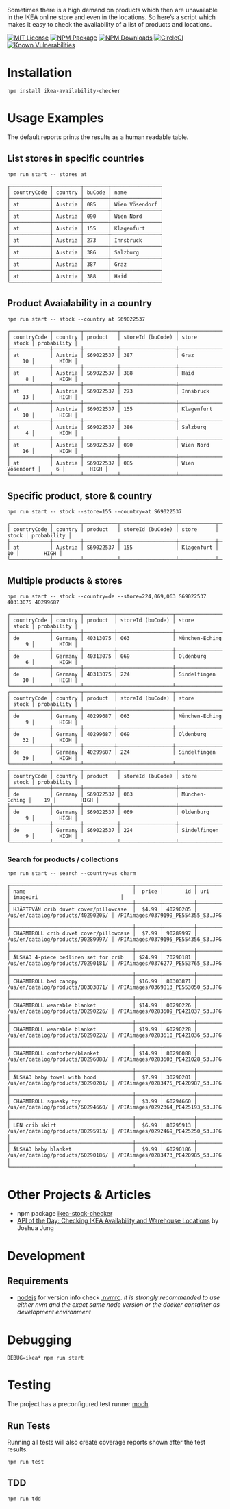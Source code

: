 Sometimes there is a high demand on products which then are unavailable in the IKEA online store and even in the locations. So here’s a script which makes it easy to check the availability of a list of products and locations.

[![MIT License](https://badges.frapsoft.com/os/mit/mit.svg?v=102)](https://github.com/ellerbrock/open-source-badge/)
[![NPM Package](https://badge.fury.io/js/ikea-availability-checker.svg)](https://www.npmjs.com/package/ikea-availability-checker)
[![NPM Downloads](https://img.shields.io/npm/dt/ikea-availability-checker.svg)](https://www.npmjs.com/package/ikea-availability-checker)
[![CircleCI](https://circleci.com/gh/Ephigenia/ikea-availability-checker.svg?style=svg&circle-token=1907356b3e852337a9e5f96d9b99ef1942c4ffa2)](https://circleci.com/gh/Ephigenia/ikea-availability-checker)
[![Known Vulnerabilities](https://snyk.io/test/github/ephigenia/ikea-availability-checker/badge.svg)](https://snyk.io/test/github/ephigenia/ikea-availability-checker)


Installation
================================================================================

    npm install ikea-availability-checker


Usage Examples
================================================================================
The default reports prints the results as a human readable table.

## List stores in specific countries

    npm run start -- stores at

    ┌─────────────┬─────────┬────────┬────────────────┐
    │ countryCode │ country │ buCode │ name           │
    ├─────────────┼─────────┼────────┼────────────────┤
    │ at          │ Austria │ 085    │ Wien Vösendorf │
    ├─────────────┼─────────┼────────┼────────────────┤
    │ at          │ Austria │ 090    │ Wien Nord      │
    ├─────────────┼─────────┼────────┼────────────────┤
    │ at          │ Austria │ 155    │ Klagenfurt     │
    ├─────────────┼─────────┼────────┼────────────────┤
    │ at          │ Austria │ 273    │ Innsbruck      │
    ├─────────────┼─────────┼────────┼────────────────┤
    │ at          │ Austria │ 386    │ Salzburg       │
    ├─────────────┼─────────┼────────┼────────────────┤
    │ at          │ Austria │ 387    │ Graz           │
    ├─────────────┼─────────┼────────┼────────────────┤
    │ at          │ Austria │ 388    │ Haid           │
    └─────────────┴─────────┴────────┴────────────────┘


## Product Avaialability in a country

    npm run start -- stock --country at S69022537

    ┌─────────────┬─────────┬───────────┬──────────────────┬────────────────┬───────┬─────────────┐
    │ countryCode │ country │ product   │ storeId (buCode) │ store          │ stock │ probability │
    ├─────────────┼─────────┼───────────┼──────────────────┼────────────────┼───────┼─────────────┤
    │ at          │ Austria │ S69022537 │ 387              │ Graz           │    10 │        HIGH │
    ├─────────────┼─────────┼───────────┼──────────────────┼────────────────┼───────┼─────────────┤
    │ at          │ Austria │ S69022537 │ 388              │ Haid           │     8 │        HIGH │
    ├─────────────┼─────────┼───────────┼──────────────────┼────────────────┼───────┼─────────────┤
    │ at          │ Austria │ S69022537 │ 273              │ Innsbruck      │    13 │        HIGH │
    ├─────────────┼─────────┼───────────┼──────────────────┼────────────────┼───────┼─────────────┤
    │ at          │ Austria │ S69022537 │ 155              │ Klagenfurt     │    10 │        HIGH │
    ├─────────────┼─────────┼───────────┼──────────────────┼────────────────┼───────┼─────────────┤
    │ at          │ Austria │ S69022537 │ 386              │ Salzburg       │     4 │        HIGH │
    ├─────────────┼─────────┼───────────┼──────────────────┼────────────────┼───────┼─────────────┤
    │ at          │ Austria │ S69022537 │ 090              │ Wien Nord      │    16 │        HIGH │
    ├─────────────┼─────────┼───────────┼──────────────────┼────────────────┼───────┼─────────────┤
    │ at          │ Austria │ S69022537 │ 085              │ Wien Vösendorf │     6 │        HIGH │
    └─────────────┴─────────┴───────────┴──────────────────┴────────────────┴───────┴─────────────┘


## Specific product, store & country

    npm run start -- stock --store=155 --country=at S69022537

    ┌─────────────┬─────────┬───────────┬──────────────────┬────────────┬───────┬─────────────┐
    │ countryCode │ country │ product   │ storeId (buCode) │ store      │ stock │ probability │
    ├─────────────┼─────────┼───────────┼──────────────────┼────────────┼───────┼─────────────┤
    │ at          │ Austria │ S69022537 │ 155              │ Klagenfurt │    10 │        HIGH │
    └─────────────┴─────────┴───────────┴──────────────────┴────────────┴───────┴─────────────┘


## Multiple products & stores

    npm run start -- stock --country=de --store=224,069,063 S69022537 40313075 40299687

    ┌─────────────┬─────────┬──────────┬──────────────────┬────────────────┬───────┬─────────────┐
    │ countryCode │ country │ product  │ storeId (buCode) │ store          │ stock │ probability │
    ├─────────────┼─────────┼──────────┼──────────────────┼────────────────┼───────┼─────────────┤
    │ de          │ Germany │ 40313075 │ 063              │ München-Eching │     9 │        HIGH │
    ├─────────────┼─────────┼──────────┼──────────────────┼────────────────┼───────┼─────────────┤
    │ de          │ Germany │ 40313075 │ 069              │ Oldenburg      │     6 │        HIGH │
    ├─────────────┼─────────┼──────────┼──────────────────┼────────────────┼───────┼─────────────┤
    │ de          │ Germany │ 40313075 │ 224              │ Sindelfingen   │    10 │        HIGH │
    └─────────────┴─────────┴──────────┴──────────────────┴────────────────┴───────┴─────────────┘
    ┌─────────────┬─────────┬──────────┬──────────────────┬────────────────┬───────┬─────────────┐
    │ countryCode │ country │ product  │ storeId (buCode) │ store          │ stock │ probability │
    ├─────────────┼─────────┼──────────┼──────────────────┼────────────────┼───────┼─────────────┤
    │ de          │ Germany │ 40299687 │ 063              │ München-Eching │     9 │        HIGH │
    ├─────────────┼─────────┼──────────┼──────────────────┼────────────────┼───────┼─────────────┤
    │ de          │ Germany │ 40299687 │ 069              │ Oldenburg      │    32 │        HIGH │
    ├─────────────┼─────────┼──────────┼──────────────────┼────────────────┼───────┼─────────────┤
    │ de          │ Germany │ 40299687 │ 224              │ Sindelfingen   │    39 │        HIGH │
    └─────────────┴─────────┴──────────┴──────────────────┴────────────────┴───────┴─────────────┘
    ┌─────────────┬─────────┬───────────┬──────────────────┬────────────────┬───────┬─────────────┐
    │ countryCode │ country │ product   │ storeId (buCode) │ store          │ stock │ probability │
    ├─────────────┼─────────┼───────────┼──────────────────┼────────────────┼───────┼─────────────┤
    │ de          │ Germany │ S69022537 │ 063              │ München-Eching │    19 │        HIGH │
    ├─────────────┼─────────┼───────────┼──────────────────┼────────────────┼───────┼─────────────┤
    │ de          │ Germany │ S69022537 │ 069              │ Oldenburg      │     9 │        HIGH │
    ├─────────────┼─────────┼───────────┼──────────────────┼────────────────┼───────┼─────────────┤
    │ de          │ Germany │ S69022537 │ 224              │ Sindelfingen   │     9 │        HIGH │
    └─────────────┴─────────┴───────────┴──────────────────┴────────────────┴───────┴─────────────┘

### Search for products / collections

    npm run start -- search --country=us charm
    
    ┌────────────────────────────────────────┬────────┬──────────┬───────────────────────────────────┬────────────────────────────────────┐
    │ name                                   │  price │       id │ uri                               │ imageUri                           │
    ├────────────────────────────────────────┼────────┼──────────┼───────────────────────────────────┼────────────────────────────────────┤
    │ HJÄRTEVÄN crib duvet cover/pillowcase  │  $4.99 │ 40290205 │ /us/en/catalog/products/40290205/ │ /PIAimages/0379199_PE554355_S3.JPG │
    ├────────────────────────────────────────┼────────┼──────────┼───────────────────────────────────┼────────────────────────────────────┤
    │ CHARMTROLL crib duvet cover/pillowcase │  $7.99 │ 90289997 │ /us/en/catalog/products/90289997/ │ /PIAimages/0379195_PE554356_S3.JPG │
    ├────────────────────────────────────────┼────────┼──────────┼───────────────────────────────────┼────────────────────────────────────┤
    │ ÄLSKAD 4-piece bedlinen set for crib   │ $24.99 │ 70290181 │ /us/en/catalog/products/70290181/ │ /PIAimages/0376277_PE553765_S3.JPG │
    ├────────────────────────────────────────┼────────┼──────────┼───────────────────────────────────┼────────────────────────────────────┤
    │ CHARMTROLL bed canopy                  │ $16.99 │ 80303871 │ /us/en/catalog/products/80303871/ │ /PIAimages/0369813_PE553050_S3.JPG │
    ├────────────────────────────────────────┼────────┼──────────┼───────────────────────────────────┼────────────────────────────────────┤
    │ CHARMTROLL wearable blanket            │ $14.99 │ 00290226 │ /us/en/catalog/products/00290226/ │ /PIAimages/0283609_PE421037_S3.JPG │
    ├────────────────────────────────────────┼────────┼──────────┼───────────────────────────────────┼────────────────────────────────────┤
    │ CHARMTROLL wearable blanket            │ $19.99 │ 60290228 │ /us/en/catalog/products/60290228/ │ /PIAimages/0283610_PE421036_S3.JPG │
    ├────────────────────────────────────────┼────────┼──────────┼───────────────────────────────────┼────────────────────────────────────┤
    │ CHARMTROLL comforter/blanket           │ $14.99 │ 80296088 │ /us/en/catalog/products/80296088/ │ /PIAimages/0283603_PE421028_S3.JPG │
    ├────────────────────────────────────────┼────────┼──────────┼───────────────────────────────────┼────────────────────────────────────┤
    │ ÄLSKAD baby towel with hood            │  $7.99 │ 30290201 │ /us/en/catalog/products/30290201/ │ /PIAimages/0283475_PE420987_S3.JPG │
    ├────────────────────────────────────────┼────────┼──────────┼───────────────────────────────────┼────────────────────────────────────┤
    │ CHARMTROLL squeaky toy                 │  $3.99 │ 60294660 │ /us/en/catalog/products/60294660/ │ /PIAimages/0292364_PE425193_S3.JPG │
    ├────────────────────────────────────────┼────────┼──────────┼───────────────────────────────────┼────────────────────────────────────┤
    │ LEN crib skirt                         │  $6.99 │ 80295913 │ /us/en/catalog/products/80295913/ │ /PIAimages/0292469_PE425250_S3.JPG │
    ├────────────────────────────────────────┼────────┼──────────┼───────────────────────────────────┼────────────────────────────────────┤
    │ ÄLSKAD baby blanket                    │  $9.99 │ 60290186 │ /us/en/catalog/products/60290186/ │ /PIAimages/0283473_PE420985_S3.JPG │
    └────────────────────────────────────────┴────────┴──────────┴───────────────────────────────────┴────────────────────────────────────┘


Other Projects & Articles
================================================================================

* npm package [ikea-stock-checker](https://www.npmjs.com/package/ikea-stock-checker)
* [API of the Day: Checking IKEA Availability and Warehouse Locations]( https://medium.com/@JoshuaAJung/api-of-the-day-ikea-availability-checks-8678794a9b52) by Joshua Jung


Development
================================================================================

## Requirements

- [nodejs](https://nodejs.org) for version info check [.nvmrc](./.nvmrc).
*it is strongly recommended to use either nvm and the exact same node version or the docker container as development environment*


Debugging
================================================================================

    DEBUG=ikea* npm run start


Testing
================================================================================

The project has a preconfigured test runner [moch](https://mochajs.org/).

## Run Tests

Running all tests will also create coverage reports shown after the test results.

    npm run test

## TDD

    npm run tdd
